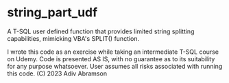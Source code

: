 # string_part_udf
A T-SQL user defined function that provides limited string splitting capabilities, mimicking VBA's SPLIT() function.

I wrote this code as an exercise while taking an intermediate T-SQL course on Udemy.
Code is presented AS IS, with no guarantee as to its suitability
for any purpose whatsoever. User assumes all risks associated with running
this code. 
(C) 2023 Adiv Abramson

